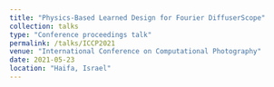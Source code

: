 ```yaml
---
title: "Physics-Based Learned Design for Fourier DiffuserScope"
collection: talks
type: "Conference proceedings talk"
permalink: /talks/ICCP2021
venue: "International Conference on Computational Photography"
date: 2021-05-23
location: "Haifa, Israel"
---
```

